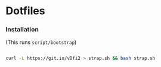 # Dotfiles


### Installation

(This runs `script/bootstrap`)

```sh

curl -L https://git.io/vDfi2 > strap.sh && bash strap.sh

```
